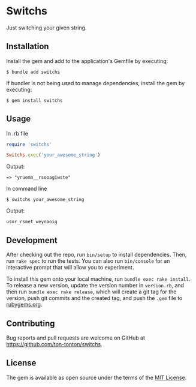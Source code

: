 # Switchs

Just switching your given string.

## Installation

Install the gem and add to the application's Gemfile by executing:

    $ bundle add switchs

If bundler is not being used to manage dependencies, install the gem by executing:

    $ gem install switchs

## Usage

In .rb file

```ruby
require 'switchs'

Switchs.exec('your_awesome_string')
```

Output:

```
=> "yruemn__rsooagiwste"
```

In command line

    $ switchs your_awesome_string

Output:

```
usor_rsmet_weynaoig
```

## Development

After checking out the repo, run `bin/setup` to install dependencies. Then, run `rake spec` to run the tests. You can also run `bin/console` for an interactive prompt that will allow you to experiment.

To install this gem onto your local machine, run `bundle exec rake install`. To release a new version, update the version number in `version.rb`, and then run `bundle exec rake release`, which will create a git tag for the version, push git commits and the created tag, and push the `.gem` file to [rubygems.org](https://rubygems.org).

## Contributing

Bug reports and pull requests are welcome on GitHub at https://github.com/ton-tonton/switchs.

## License

The gem is available as open source under the terms of the [MIT License](https://opensource.org/licenses/MIT).
